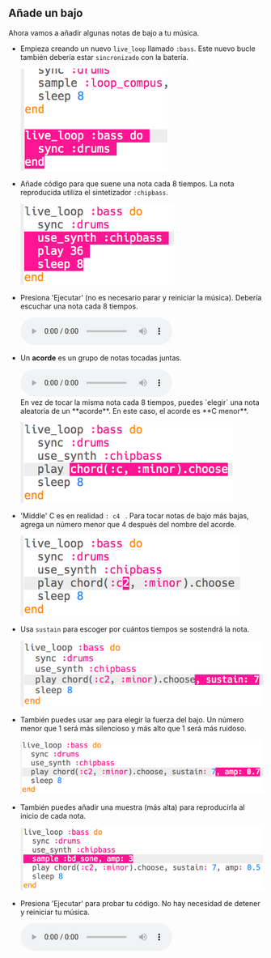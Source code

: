 ## Añade un bajo

Ahora vamos a añadir algunas notas de bajo a tu música.

+ Empieza creando un nuevo `live_loop` llamado `:bass`. Este nuevo bucle también debería estar `sincronizado` con la batería.
    
    ![captura de pantalla](images/dj-bass-loop.png)

+ Añade código para que suene una nota cada 8 tiempos. La nota reproducida utiliza el sintetizador `:chipbass`.
    
    ![captura de pantalla](images/dj-bass-note.png)

+ Presiona 'Ejecutar' (no es necesario parar y reiniciar la música). Debería escuchar una nota cada 8 tiempos.
    
    <div id="audio-preview" class="pdf-hidden">
      <audio controls preload> <source src="resources/bass-single.mp3" type="audio/mpeg"> Tu navegador no es compatible con el elemento <code>audio</code>. </audio>
    </div>
+ Un **acorde** es un grupo de notas tocadas juntas.
    
    <div id="audio-preview" class="pdf-hidden">
      <audio controls preload> <source src="resources/chord.mp3" type="audio/mpeg"> Tu navegador no es compatible con el elemento <code>audio</code>. </audio>
    </div>
    En vez de tocar la misma nota cada 8 tiempos, puedes `elegir` una nota aleatoria de un **acorde**. En este caso, el acorde es **C menor**.
    
    ![captura de pantalla](images/dj-bass-random-note.png)

+ 'Middle' C es en realidad `: c4 ` . Para tocar notas de bajo más bajas, agrega un número menor que 4 después del nombre del acorde.
    
    ![captura de pantalla](images/dj-bass-lower-note.png)

+ Usa `sustain` para escoger por cuántos tiempos se sostendrá la nota.
    
    ![captura de pantalla](images/dj-bass-longer-note.png)

+ También puedes usar `amp` para elegir la fuerza del bajo. Un número menor que 1 será más silencioso y más alto que 1 será más ruidoso.
    
    ![captura de pantalla](images/dj-bass-amp.png)

+ También puedes añadir una muestra (más alta) para reproducirla al inicio de cada nota.
    
    ![captura de pantalla](images/dj-bass-sample.png)

+ Presiona 'Ejecutar' para probar tu código. No hay necesidad de detener y reiniciar tu música.
    
    <div id="audio-preview" class="pdf-hidden">
      <audio controls preload> <source src="resources/bass.mp3" type="audio/mpeg"> Tu navegador no es compatible con el elemento <code>audio</code>. </audio>
    </div>